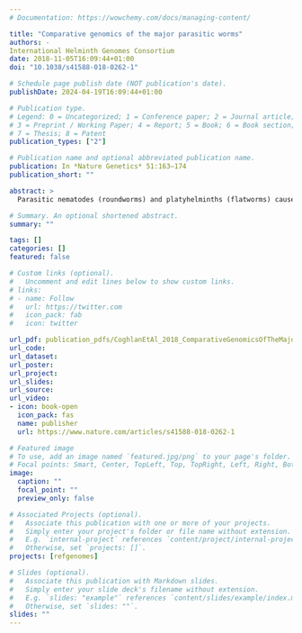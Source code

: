 ```yaml
---
# Documentation: https://wowchemy.com/docs/managing-content/

title: "Comparative genomics of the major parasitic worms"
authors: - 
International Helminth Genomes Consortium
date: 2018-11-05T16:09:44+01:00
doi: "10.1038/s41588-018-0262-1"

# Schedule page publish date (NOT publication's date).
publishDate: 2024-04-19T16:09:44+01:00

# Publication type.
# Legend: 0 = Uncategorized; 1 = Conference paper; 2 = Journal article;
# 3 = Preprint / Working Paper; 4 = Report; 5 = Book; 6 = Book section;
# 7 = Thesis; 8 = Patent
publication_types: ["2"]

# Publication name and optional abbreviated publication name.
publication: In *Nature Genetics* 51:163–174
publication_short: ""

abstract: >
  Parasitic nematodes (roundworms) and platyhelminths (flatworms) cause debilitating chronic infections of humans and animals, decimate crop production and are a major impediment to socioeconomic development. Here we report a broad comparative study of 81 genomes of parasitic and non-parasitic worms. We have identified gene family births and hundreds of expanded gene families at key nodes in the phylogeny that are relevant to parasitism. Examples include gene families that modulate host immune responses, enable parasite migration though host tissues or allow the parasite to feed. We reveal extensive lineage-specific differences in core metabolism and protein families historically targeted for drug development. From an in silico screen, we have identified and prioritized new potential drug targets and compounds for testing. This comparative genomics resource provides a much-needed boost for the research community to understand and combat parasitic worms.

# Summary. An optional shortened abstract.
summary: ""

tags: []
categories: []
featured: false

# Custom links (optional).
#   Uncomment and edit lines below to show custom links.
# links:
# - name: Follow
#   url: https://twitter.com
#   icon_pack: fab
#   icon: twitter

url_pdf: publication_pdfs/CoghlanEtAl_2018_ComparativeGenomicsOfTheMajorParasiticWorms_NatureGenetics.pdf
url_code:
url_dataset:
url_poster:
url_project:
url_slides:
url_source:
url_video:
- icon: book-open
  icon_pack: fas
  name: publisher
  url: https://www.nature.com/articles/s41588-018-0262-1

# Featured image
# To use, add an image named `featured.jpg/png` to your page's folder. 
# Focal points: Smart, Center, TopLeft, Top, TopRight, Left, Right, BottomLeft, Bottom, BottomRight.
image:
  caption: ""
  focal_point: ""
  preview_only: false

# Associated Projects (optional).
#   Associate this publication with one or more of your projects.
#   Simply enter your project's folder or file name without extension.
#   E.g. `internal-project` references `content/project/internal-project/index.md`.
#   Otherwise, set `projects: []`.
projects: [refgenomes]

# Slides (optional).
#   Associate this publication with Markdown slides.
#   Simply enter your slide deck's filename without extension.
#   E.g. `slides: "example"` references `content/slides/example/index.md`.
#   Otherwise, set `slides: ""`.
slides: ""
---
```

